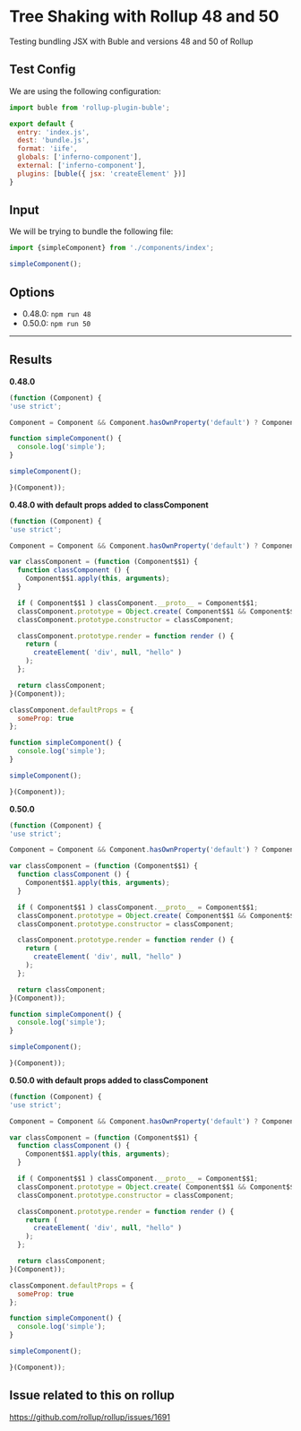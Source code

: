 # Tree Shaking with Rollup 48 and 50

Testing bundling JSX with Buble and versions 48 and 50 of Rollup

## Test Config

We are using the following configuration:

```javascript
import buble from 'rollup-plugin-buble';

export default {
  entry: 'index.js',
  dest: 'bundle.js',
  format: 'iife',
  globals: ['inferno-component'],
  external: ['inferno-component'],
  plugins: [buble({ jsx: 'createElement' })]
}

```

## Input

We will be trying to bundle the following file:

```javascript
import {simpleComponent} from './components/index';

simpleComponent();
```

## Options

- 0.48.0: `npm run 48`
- 0.50.0: `npm run 50`

--------------

## Results

**0.48.0**

```javascript
(function (Component) {
'use strict';

Component = Component && Component.hasOwnProperty('default') ? Component['default'] : Component;

function simpleComponent() {
  console.log('simple');
}

simpleComponent();

}(Component));
```

**0.48.0 with default props added to classComponent**

```javascript
(function (Component) {
'use strict';

Component = Component && Component.hasOwnProperty('default') ? Component['default'] : Component;

var classComponent = (function (Component$$1) {
  function classComponent () {
    Component$$1.apply(this, arguments);
  }

  if ( Component$$1 ) classComponent.__proto__ = Component$$1;
  classComponent.prototype = Object.create( Component$$1 && Component$$1.prototype );
  classComponent.prototype.constructor = classComponent;

  classComponent.prototype.render = function render () {
    return (
      createElement( 'div', null, "hello" )
    );
  };

  return classComponent;
}(Component));

classComponent.defaultProps = {
  someProp: true
};

function simpleComponent() {
  console.log('simple');
}

simpleComponent();

}(Component));
```

**0.50.0**

```javascript
(function (Component) {
'use strict';

Component = Component && Component.hasOwnProperty('default') ? Component['default'] : Component;

var classComponent = (function (Component$$1) {
  function classComponent () {
    Component$$1.apply(this, arguments);
  }

  if ( Component$$1 ) classComponent.__proto__ = Component$$1;
  classComponent.prototype = Object.create( Component$$1 && Component$$1.prototype );
  classComponent.prototype.constructor = classComponent;

  classComponent.prototype.render = function render () {
    return (
      createElement( 'div', null, "hello" )
    );
  };

  return classComponent;
}(Component));

function simpleComponent() {
  console.log('simple');
}

simpleComponent();

}(Component));
```

**0.50.0 with default props added to classComponent**

```javascript
(function (Component) {
'use strict';

Component = Component && Component.hasOwnProperty('default') ? Component['default'] : Component;

var classComponent = (function (Component$$1) {
  function classComponent () {
    Component$$1.apply(this, arguments);
  }

  if ( Component$$1 ) classComponent.__proto__ = Component$$1;
  classComponent.prototype = Object.create( Component$$1 && Component$$1.prototype );
  classComponent.prototype.constructor = classComponent;

  classComponent.prototype.render = function render () {
    return (
      createElement( 'div', null, "hello" )
    );
  };

  return classComponent;
}(Component));

classComponent.defaultProps = {
  someProp: true
};

function simpleComponent() {
  console.log('simple');
}

simpleComponent();

}(Component));
```

## Issue related to this on rollup

https://github.com/rollup/rollup/issues/1691
